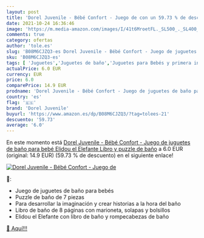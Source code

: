 ```yaml
---
layout: post
title: 'Dorel Juvenile - Bébé Confort - Juego de con un 59.73 % de descuento'
date: 2021-10-24 16:36:46
image: 'https://m.media-amazon.com/images/I/41t6MroetFL._SL500_._SL400_.jpg'
comments: true
category: ofertas
author: 'tole.es'
slug: 'B08M6CJZQ3-es Dorel Juvenile - Bébé Confort - Juego de juguetes de baño...'
sku: 'B08M6CJZQ3-es'
tags: [ 'Juguetes','Juguetes de baño','Juguetes para Bebés y primera infancia','Juguetes y juegos','bebé','bébé','confort','dorel juvenile', ]
actualPrice: 6.0 EUR
currency: EUR
price: 6.0
comparePrice: 14.9 EUR
prodname: 'Dorel Juvenile - Bébé Confort - Juego de juguetes de baño para bebé Elidou el Elefante  Libro y puzzle de baño'
country: 'es'
flag: '🇪🇸'
brand: 'Dorel Juvenile'
buyurl: 'https://www.amazon.es/dp/B08M6CJZQ3/?tag=tolees-21'
descuento: '59.73'
average: '6.0'
---
```


En este momento está [Dorel Juvenile - Bébé Confort - Juego de juguetes de baño para bebé Elidou el Elefante  Libro y puzzle de baño](https://www.amazon.es/dp/B08M6CJZQ3/?tag=tolees-21) a 6.0 EUR (original: 14.9 EUR) (59.73 %  de descuento) en el siguiente enlace!

[![Dorel Juvenile - Bébé Confort - Juego de](https://m.media-amazon.com/images/I/41t6MroetFL._SL500_._SL400_.jpg)](https://www.amazon.es/dp/B08M6CJZQ3/?tag=tolees-21)

🔎:

- Juego de juguetes de baño para bebés
- Puzzle de baño de 7 piezas
- Para desarrollar la imaginación y crear historias a la hora del baño
- Libro de baño de 8 páginas con marioneta, solapas y bolsillos
- Elidou el Elefante con libro de baño y rompecabezas de baño

[🛒 Aquí!!!](https://www.amazon.es/dp/B08M6CJZQ3/?tag=tolees-21)

